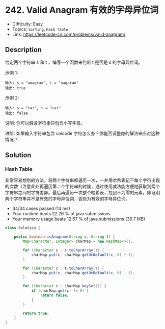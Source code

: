 # 242. Valid Anagram 有效的字母异位词

- Difficulty: Easy
- Topics: `Sorting`, `Hash Table`
- Link: https://leetcode-cn.com/problems/valid-anagram/

## Description

给定两个字符串 s 和 t ，编写一个函数来判断 t 是否是 s 的字母异位词。

示例 1:
```
输入: s = "anagram", t = "nagaram"
输出: true
```
示例 2:
```
输入: s = "rat", t = "car"
输出: false
```

说明:
你可以假设字符串只包含小写字母。

进阶:
如果输入字符串包含 unicode 字符怎么办？你能否调整你的解法来应对这种情况？

## Solution

### Hash Table

非常容易想到的方法。将两个字符串都遍历一次，一并用哈希表记下每个字符出现的次数（注意此处再遍历第二个字符串的时候，通过使用减法能方便地获取到两个字符串之间的字符差异。最后再遍历一次整个哈希表，找到不为零的元素，即证明两个字符串并不是有效的字母异位词，否则为有效的字母异位词。

- 34/34 cases passed (14 ms)
- Your runtime beats 22.26 % of java submissions
- Your memory usage beats 12.67 % of java submissions (39.7 MB)

```java
class Solution {

    public boolean isAnagram(String s, String t) {
        Map<Character, Integer> charMap = new HashMap<>();

        for (Character c : s.toCharArray()) {
            charMap.put(c, charMap.getOrDefault(c, 0) + 1);
        }

        for (Character c : t.toCharArray()) {
            charMap.put(c, charMap.getOrDefault(c, 0) - 1);
        }

        for (Character c : charMap.keySet()) {
            if (charMap.get(c) != 0) {
                return false;
            }
        }

        return true;
    }
}
```

